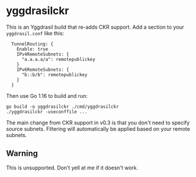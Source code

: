 # yggdrasilckr

This is an Yggdrasil build that re-adds CKR support. Add a section to your `yggdrasil.conf` like this:

```
  TunnelRouting: {
    Enable: true
    IPv4RemoteSubnets: {
      "a.a.a.a/a": remotepublickey
    }
    IPv6RemoteSubnets: {
      "b::b/b": remotepublickey
    }
  }
```

Then use Go 1.16 to build and run:
```
go build -o yggdrasilckr ./cmd/yggdrasilckr
./yggdrasilckr -useconffile ...
```

The main change from CKR support in v0.3 is that you don't need to specify source subnets. Filtering will automatically be applied based on your remote subnets.

## Warning

This is unsupported. Don't yell at me if it doesn't work.